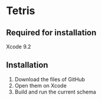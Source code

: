 # Tetris

## Required for installation
Xcode 9.2

## Installation
1. Download the files of GitHub
2. Open them on Xcode
3. Build and run the current schema
